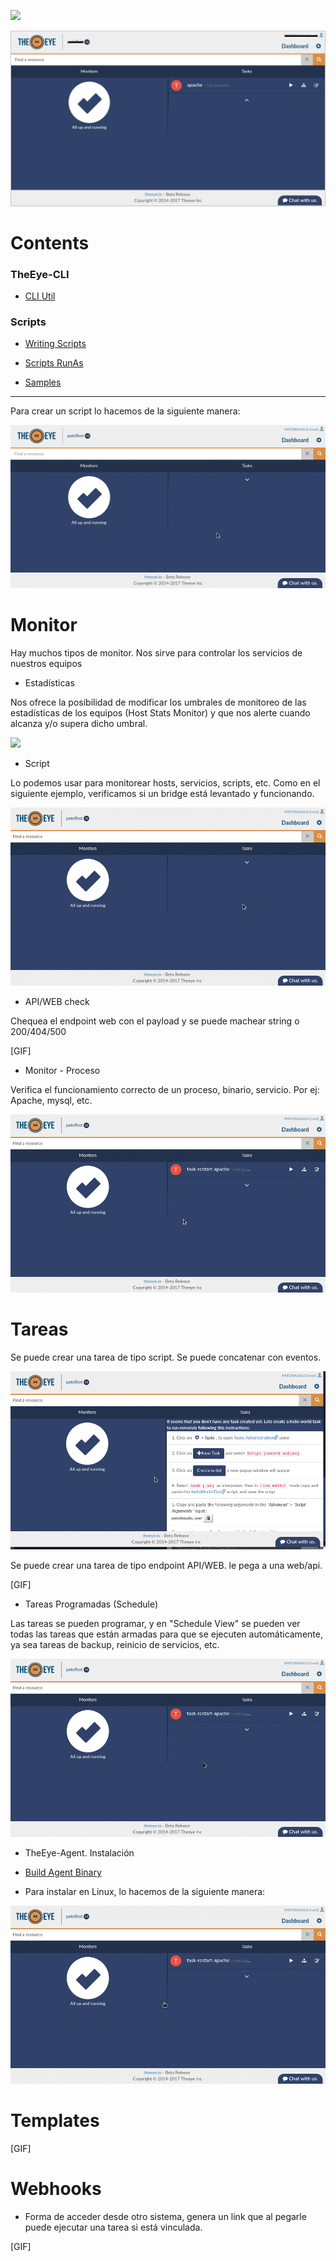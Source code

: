 [![](https://theeye.io/landpage/images/logo.png)](https://theeye.io)

![](https://github.com/patobas/docs/blob/master/eye.png)

# Contents

### TheEye-CLI

+ [CLI Util](https://github.com/theeye-io-team/theeye-docs/tree/master/cli)

### Scripts

+ [Writing Scripts](https://github.com/theeye-io-team/theeye-docs/tree/master/scripts/write.md)

+ [Scripts RunAs](https://github.com/theeye-io-team/theeye-docs/tree/master/scripts/runas.md)

+ [Samples](https://github.com/theeye-io-team/theeye-docs/tree/master/scripts)

----

Para crear un script lo hacemos de la siguiente manera: 

![](https://github.com/patobas/docs/blob/master/script.gif)


# Monitor

Hay muchos tipos de monitor.
Nos sirve para controlar los servicios de nuestros equipos


+ Estadísticas

Nos ofrece la posibilidad de modificar los umbrales de monitoreo de 
las estadísticas de los equipos (Host Stats Monitor) y que nos alerte cuando alcanza 
y/o supera dicho umbral.

![](https://github.com/patobas/docs/blob/master/monitor_stats.gif)

+ Script

Lo podemos usar para monitorear hosts, servicios, scripts, etc. 
Como en el siguiente ejemplo, verificamos si un bridge está levantado y funcionando.

![](https://github.com/patobas/docs/blob/master/monitor_script.gif)


+ API/WEB check

Chequea el endpoint web con el payload y se puede machear string o 200/404/500

[GIF]

+ Monitor - Proceso

Verifica el funcionamiento correcto de un proceso, binario, servicio. Por ej: Apache, mysql, etc.

![](https://github.com/patobas/docs/blob/master/monitor_process.gif)

# Tareas

Se puede crear una tarea de tipo script. Se puede concatenar con eventos.

![](https://github.com/patobas/docs/blob/master/task-script.gif)

Se puede crear una tarea de tipo endpoint API/WEB. le pega a una web/api.

[GIF]

+ Tareas Programadas (Schedule)

Las tareas se pueden programar, y en "Schedule View" se pueden ver todas las tareas que están armadas
para que se ejecuten automáticamente, ya sea tareas de backup, reinicio de servicios, etc.

![](https://github.com/patobas/docs/blob/master/schedule.gif)


+ TheEye-Agent. Instalación

+ [Build Agent Binary](https://github.com/theeye-io-team/theeye-docs/tree/master/agent/binary_build.md)

+ Para instalar en Linux, lo hacemos de la siguiente manera:

![](https://github.com/patobas/docs/blob/master/install_agent.gif)

# Templates

[GIF]

# Webhooks
+ Forma de acceder desde otro sistema, genera un link que al pegarle puede ejecutar una tarea si está vinculada.

[GIF]
